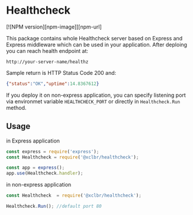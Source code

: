 # Healthcheck
[![NPM version][npm-image]][npm-url]

This package contains whole Healthcheck server based on Express and Express middleware which can be used in your application. After deploing you can reach health endpoint at: 

```
http://your-server-name/healthz
```
Sample return is HTTP Status Code 200 and:
```json
{"status":"OK","uptime":14.8367612}
```
If you deploy it on non-express application, you can specify listening port via environmet variable `HEALTHCHECK_PORT` or directly in `Healthcheck.Run` method.



## Usage

in Express application

```js
const express = require('express');
const Healthcheck = require('@xclbr/healthcheck');

const app = express();
app.use(Healthcheck.handler);
```

in non-express application

```js
const Healthcheck  = require('@xclbr/healthcheck');

Healthcheck.Run(); //default port 80
```